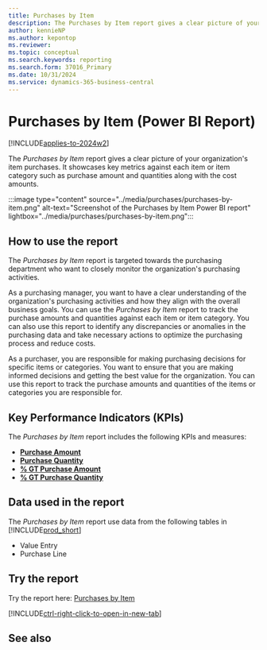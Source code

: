 ```yaml
---
title: Purchases by Item
description: The Purchases by Item report gives a clear picture of your organization's item purchases.
author: kennieNP
ms.author: kepontop
ms.reviewer:
ms.topic: conceptual
ms.search.keywords: reporting
ms.search.form: 37016_Primary
ms.date: 10/31/2024
ms.service: dynamics-365-business-central
---
```


# Purchases by Item (Power BI Report)

[!INCLUDE[applies-to-2024w2](includes/applies-to-2024w2.md)]

The *Purchases by Item* report gives a clear picture of your organization's item purchases. It showcases key metrics against each item or item category such as purchase amount and quantities along with the cost amounts.

:::image type="content" source="../media/purchases/purchases-by-item.png" alt-text="Screenshot of the Purchases by Item Power BI report" lightbox="../media/purchases/purchases-by-item.png":::

## How to use the report

The *Purchases by Item* report is targeted towards the purchasing department who want to closely monitor the organization's purchasing activities. 

As a purchasing manager, you want to have a clear understanding of the organization's purchasing activities and how they align with the overall business goals. You can use the *Purchases by Item* report to track the purchase amounts and quantities against each item or item category. You can also use this report to identify any discrepancies or anomalies in the purchasing data and take necessary actions to optimize the purchasing process and reduce costs.

As a purchaser, you are responsible for making purchasing decisions for specific items or categories. You want to ensure that you are making informed decisions and getting the best value for the organization. You can use this report to track the purchase amounts and quantities of the items or categories you are responsible for.

## Key Performance Indicators (KPIs)

The *Purchases by Item* report includes the following KPIs and measures: 

- [**Purchase Amount**](####)
- [**Purchase Quantity**](####)
- [**% GT Purchase Amount**](####)
- [**% GT Purchase Quantity**](####)

## Data used in the report

The *Purchases by Item* report use data from the following tables in [!INCLUDE[prod_short](includes/prod_short.md)]

- Value Entry
- Purchase Line

## Try the report

Try the report here: [Purchases by Item](https://businesscentral.dynamics.com?page=37016)

[!INCLUDE[ctrl-right-click-to-open-in-new-tab](includes/ctrl-right-click-to-open-in-new-tab.md)]

## See also
